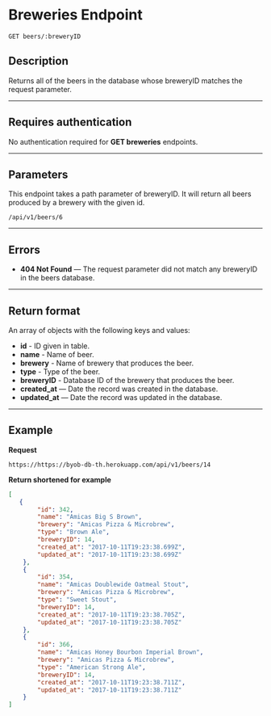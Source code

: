 # Breweries Endpoint

```
GET beers/:breweryID
```

## Description

Returns all of the beers in the database whose breweryID matches the request parameter.

***

## Requires authentication

No authentication required for **GET breweries** endpoints.

***

## Parameters

This endpoint takes a path parameter of breweryID. It will return all beers produced by a brewery with the given id.

```
/api/v1/beers/6
```
***

## Errors

- **404 Not Found** — The request parameter did not match any breweryID in the beers database.

***

## Return format

An array of objects with the following keys and values:

- **id** - ID given in table.
- **name** - Name of beer.
- **brewery** - Name of brewery that produces the beer.
- **type** - Type of the beer.
- **breweryID** - Database ID of the brewery that produces the beer.
- **created_at** — Date the record was created in the database.
- **updated_at** — Date the record was updated in the database.

***

## Example

**Request**

```
https://https://byob-db-th.herokuapp.com/api/v1/beers/14
```
**Return shortened for example**

```json
[
   {
        "id": 342,
        "name": "Amicas Big S Brown",
        "brewery": "Amicas Pizza & Microbrew",
        "type": "Brown Ale",
        "breweryID": 14,
        "created_at": "2017-10-11T19:23:38.699Z",
        "updated_at": "2017-10-11T19:23:38.699Z"
    },
    {
        "id": 354,
        "name": "Amicas Doublewide Oatmeal Stout",
        "brewery": "Amicas Pizza & Microbrew",
        "type": "Sweet Stout",
        "breweryID": 14,
        "created_at": "2017-10-11T19:23:38.705Z",
        "updated_at": "2017-10-11T19:23:38.705Z"
    },
    {
        "id": 366,
        "name": "Amicas Honey Bourbon Imperial Brown",
        "brewery": "Amicas Pizza & Microbrew",
        "type": "American Strong Ale",
        "breweryID": 14,
        "created_at": "2017-10-11T19:23:38.711Z",
        "updated_at": "2017-10-11T19:23:38.711Z"
    }
]
